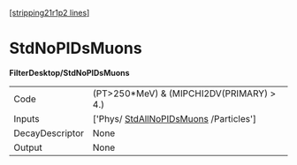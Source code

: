 [[stripping21r1p2 lines]](./stripping21r1p2-index)

# StdNoPIDsMuons

**FilterDesktop/StdNoPIDsMuons**

|                 |                                                                                 |
|-----------------|---------------------------------------------------------------------------------|
| Code            | (PT\>250\*MeV) & (MIPCHI2DV(PRIMARY) \> 4.)                                     |
| Inputs          | ['Phys/ [StdAllNoPIDsMuons](./stripping21r1p2-stdallnopidsmuons) /Particles'] |
| DecayDescriptor | None                                                                            |
| Output          | None                                                                            |

